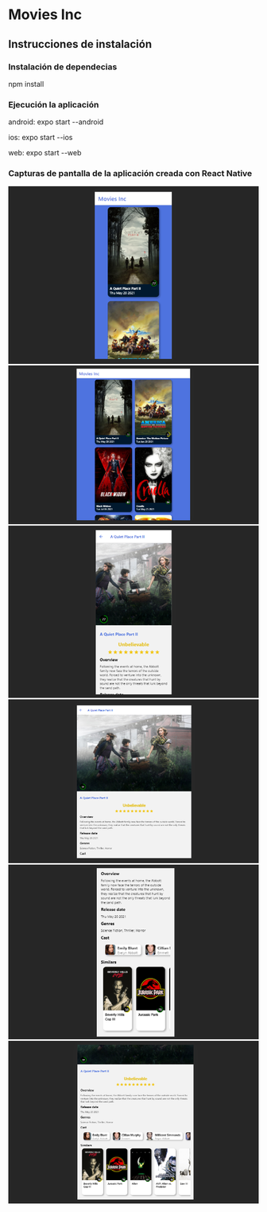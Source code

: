 # Movies Inc

## Instrucciones de instalación

### Instalación de dependecias 
npm install 

### Ejecución la aplicación
android: expo start --android

ios: expo start --ios

web: expo start --web

### Capturas de pantalla de la aplicación creada con React Native

![image](https://github.com/CesarAOrtiz/movies-react-native/blob/main/capturas/Home%20Mobile.png)
![image](https://github.com/CesarAOrtiz/movies-react-native/blob/main/capturas/Home%20Tablet.png)
![image](https://github.com/CesarAOrtiz/movies-react-native/blob/main/capturas/Detalle%20Mobile.png)
![image](https://github.com/CesarAOrtiz/movies-react-native/blob/main/capturas/Detalle%20Tablet.png)
![image](https://github.com/CesarAOrtiz/movies-react-native/blob/main/capturas/Detalle%20Mobile%202.png)
![image](https://github.com/CesarAOrtiz/movies-react-native/blob/main/capturas/Detalle%20Tablet%202.png)
